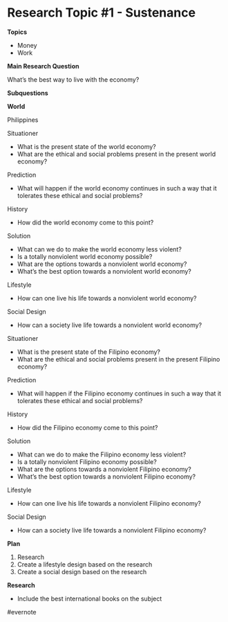 # Research Topic #1 - Sustenance

**Topics**

- Money
- Work

**Main Research Question**

What’s the best way to live with the economy?

**Subquestions**

**World**

Philippines

Situationer

- What is the present state of the world economy?
- What are the ethical and social problems present in the present world economy?

Prediction

- What will happen if the world economy continues in such a way that it tolerates these ethical and social problems?

History

- How did the world economy come to this point?

Solution

- What can we do to make the world economy less violent?
- Is a totally nonviolent world economy possible?
- What are the options towards a nonviolent world economy?
- What’s the best option towards a nonviolent world economy?

Lifestyle

- How can one live his life towards a nonviolent world economy?

Social Design

- How can a society live life towards a nonviolent world economy?

Situationer

- What is the present state of the Filipino economy?
- What are the ethical and social problems present in the present Filipino economy?

Prediction

- What will happen if the Filipino economy continues in such a way that it tolerates these ethical and social problems?

History

- How did the Filipino economy come to this point?

Solution

- What can we do to make the Filipino economy less violent?
- Is a totally nonviolent Filipino economy possible?
- What are the options towards a nonviolent Filipino economy?
- What’s the best option towards a nonviolent Filipino economy?

Lifestyle

- How can one live his life towards a nonviolent Filipino economy?

Social Design

- How can a society live life towards a nonviolent Filipino economy?

**Plan**

1. Research
2. Create a lifestyle design based on the research
3. Create a social design based on the research

**Research**

- Include the best international books on the subject

\#evernote

